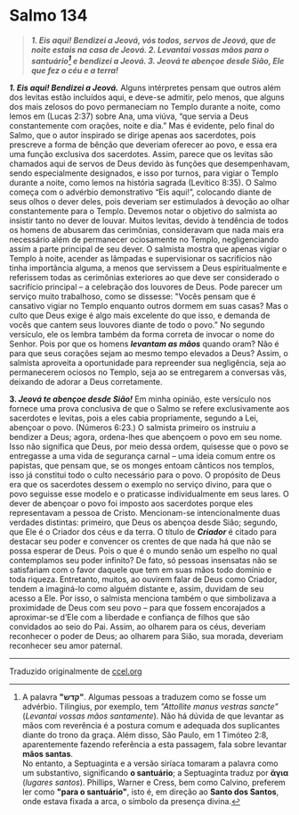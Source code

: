 # Salmo 134
> **_1. Eis aqui! Bendizei a Jeová, vós todos, servos de Jeová, que de noite estais na casa de Jeová. 2. Levantai vossas mãos para o santuário[^1] e bendizei a Jeová. 3. Jeová te abençoe desde Sião, Ele que fez o céu e a terra!_**


**_1. Eis aqui! Bendizei a Jeová._** Alguns intérpretes pensam que outros além dos levitas estão incluídos aqui, e deve-se admitir, pelo menos, que alguns dos mais zelosos do povo permaneciam no Templo durante a noite, como lemos em (Lucas 2:37) sobre Ana, uma viúva, “que servia a Deus constantemente com orações, noite e dia.” Mas é evidente, pelo final do Salmo, que o autor inspirado se dirige apenas aos sacerdotes, pois prescreve a forma de bênção que deveriam oferecer ao povo, e essa era uma função exclusiva dos sacerdotes. Assim, parece que os levitas são chamados aqui de servos de Deus devido às funções que desempenhavam, sendo especialmente designados, e isso por turnos, para vigiar o Templo durante a noite, como lemos na história sagrada (Levítico 8:35).
O Salmo começa com o advérbio demonstrativo “Eis aqui!”, colocando diante de seus olhos o dever deles, pois deveriam ser estimulados à devoção ao olhar constantemente para o Templo. Devemos notar o objetivo do salmista ao insistir tanto no dever de louvar. Muitos levitas, devido à tendência de todos os homens de abusarem das cerimônias, consideravam que nada mais era necessário além de permanecer ociosamente no Templo, negligenciando assim a parte principal de seu dever. O salmista mostra que apenas vigiar o Templo à noite, acender as lâmpadas e supervisionar os sacrifícios não tinha importância alguma, a menos que servissem a Deus espiritualmente e referissem todas as cerimônias exteriores ao que deve ser considerado o sacrifício principal – a celebração dos louvores de Deus. Pode parecer um serviço muito trabalhoso, como se dissesse: "Vocês pensam que é cansativo vigiar no Templo enquanto outros dormem em suas casas? Mas o culto que Deus exige é algo mais excelente do que isso, e demanda de vocês que cantem seus louvores diante de todo o povo.”
No segundo versículo, ele os lembra também da forma correta de invocar o nome do Senhor. Pois por que os homens **_levantam as mãos_** quando oram? Não é para que seus corações sejam ao mesmo tempo elevados a Deus? Assim, o salmista aproveita a oportunidade para repreender sua negligência, seja ao permanecerem ociosos no Templo, seja ao se entregarem a conversas vãs, deixando de adorar a Deus corretamente.

**3. _Jeová te abençoe desde Sião!_** Em minha opinião, este versículo nos fornece uma prova conclusiva de que o Salmo se refere exclusivamente aos sacerdotes e levitas, pois a eles cabia propriamente, segundo a Lei, abençoar o povo. (Números 6:23.) O salmista primeiro os instruiu a bendizer a Deus; agora, ordena-lhes que abençoem o povo em seu nome.
Isso não significa que Deus, por meio dessa ordem, quisesse que o povo se entregasse a uma vida de segurança carnal – uma ideia comum entre os papistas, que pensam que, se os monges entoam cânticos nos templos, isso já constitui todo o culto necessário para o povo. O propósito de Deus era que os sacerdotes dessem o exemplo no serviço divino, para que o povo seguisse esse modelo e o praticasse individualmente em seus lares. O dever de abençoar o povo foi imposto aos sacerdotes porque eles representavam a pessoa de Cristo.
Mencionam-se intencionalmente duas verdades distintas: primeiro, que Deus os abençoa desde Sião; segundo, que Ele é o Criador dos céus e da terra. O título de **_Criador_** é citado para destacar seu poder e convencer os crentes de que nada há que não se possa esperar de Deus. Pois o que é o mundo senão um espelho no qual contemplamos seu poder infinito? De fato, só pessoas insensatas não se satisfariam com o favor daquele que tem em suas mãos todo domínio e toda riqueza.
Entretanto, muitos, ao ouvirem falar de Deus como Criador, tendem a imaginá-lo como alguém distante e, assim, duvidam de seu acesso a Ele. Por isso, o salmista menciona também o que simbolizava a proximidade de Deus com seu povo – para que fossem encorajados a aproximar-se d’Ele com a liberdade e confiança de filhos que são convidados ao seio do Pai. Assim, ao olharem para os céus, deveriam reconhecer o poder de Deus; ao olharem para Sião, sua morada, deveriam reconhecer seu amor paternal.

[^1]:A palavra **"קדש"**. Algumas pessoas a traduzem como se fosse um advérbio. Tilingius, por exemplo, tem *"Attollite manus vestras sancte"* (*Levantai vossas mãos santamente*). Não há dúvida de que levantar as mãos com reverência é a postura comum e adequada dos suplicantes diante do trono da graça. Além disso, São Paulo, em 1 Timóteo 2:8, aparentemente fazendo referência a esta passagem, fala sobre levantar **mãos santas**.  
No entanto, a Septuaginta e a versão siríaca tomaram a palavra como um substantivo, significando **o santuário**; a Septuaginta traduz por **ἅγια** (*lugares santos*). Phillips, Warner e Cress, bem como Calvino, preferem ler como **"para o santuário"**, isto é, em direção ao **Santo dos Santos**, onde estava fixada a arca, o símbolo da presença divina.

---
Traduzido originalmente de [ccel.org](https://ccel.org/)